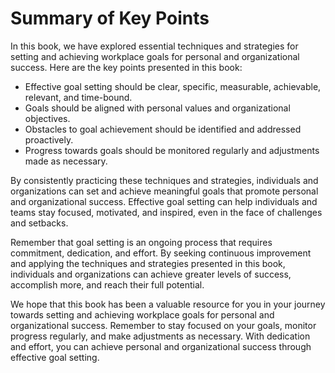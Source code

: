Summary of Key Points
=================================

In this book, we have explored essential techniques and strategies for setting and achieving workplace goals for personal and organizational success. Here are the key points presented in this book:

* Effective goal setting should be clear, specific, measurable, achievable, relevant, and time-bound.
* Goals should be aligned with personal values and organizational objectives.
* Obstacles to goal achievement should be identified and addressed proactively.
* Progress towards goals should be monitored regularly and adjustments made as necessary.

By consistently practicing these techniques and strategies, individuals and organizations can set and achieve meaningful goals that promote personal and organizational success. Effective goal setting can help individuals and teams stay focused, motivated, and inspired, even in the face of challenges and setbacks.

Remember that goal setting is an ongoing process that requires commitment, dedication, and effort. By seeking continuous improvement and applying the techniques and strategies presented in this book, individuals and organizations can achieve greater levels of success, accomplish more, and reach their full potential.

We hope that this book has been a valuable resource for you in your journey towards setting and achieving workplace goals for personal and organizational success. Remember to stay focused on your goals, monitor progress regularly, and make adjustments as necessary. With dedication and effort, you can achieve personal and organizational success through effective goal setting.
